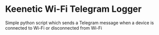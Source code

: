 # Keenetic Wi-Fi Telegram Logger

Simple python script which sends a Telegram message when a device is connected to Wi-Fi or disconnected from Wi-Fi